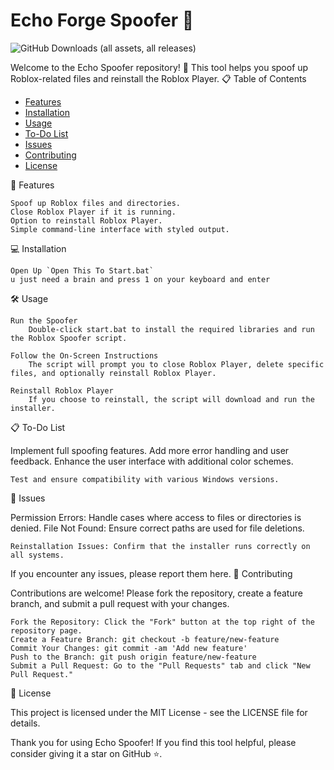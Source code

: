# Echo Forge Spoofer 🚀

![GitHub Downloads (all assets, all releases)](https://img.shields.io/github/downloads/Chromeyc/EchoForge-Spoofer/total)


Welcome to the Echo Spoofer repository! 🎉 This tool helps you spoof up Roblox-related files and reinstall the Roblox Player.
📋 Table of Contents

- [Features](#features)
- [Installation](#installation)
- [Usage](#usage)
- [To-Do List](#to-do-list)
- [Issues](#issues)
- [Contributing](#contributing)
- [License](#license)

🚀 Features

    Spoof up Roblox files and directories.
    Close Roblox Player if it is running.
    Option to reinstall Roblox Player.
    Simple command-line interface with styled output.

💻 Installation

    Open Up `Open This To Start.bat` 
    u just need a brain and press 1 on your keyboard and enter

🛠 Usage

    Run the Spoofer
        Double-click start.bat to install the required libraries and run the Roblox Spoofer script.

    Follow the On-Screen Instructions
        The script will prompt you to close Roblox Player, delete specific files, and optionally reinstall Roblox Player.

    Reinstall Roblox Player
        If you choose to reinstall, the script will download and run the installer.

📋 To-Do List

Implement full spoofing features.
Add more error handling and user feedback.
Enhance the user interface with additional color schemes.

    Test and ensure compatibility with various Windows versions.

🐞 Issues

Permission Errors: Handle cases where access to files or directories is denied.
File Not Found: Ensure correct paths are used for file deletions.

    Reinstallation Issues: Confirm that the installer runs correctly on all systems.

If you encounter any issues, please report them here.
🤝 Contributing

Contributions are welcome! Please fork the repository, create a feature branch, and submit a pull request with your changes.

    Fork the Repository: Click the "Fork" button at the top right of the repository page.
    Create a Feature Branch: git checkout -b feature/new-feature
    Commit Your Changes: git commit -am 'Add new feature'
    Push to the Branch: git push origin feature/new-feature
    Submit a Pull Request: Go to the "Pull Requests" tab and click "New Pull Request."

📄 License

This project is licensed under the MIT License - see the LICENSE file for details.

Thank you for using Echo Spoofer! If you find this tool helpful, please consider giving it a star on GitHub ⭐️.

